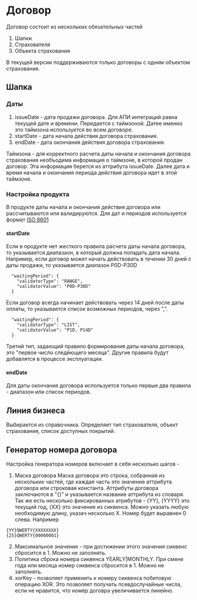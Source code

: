 # Договор
Договор состоит из нескольких обязательных частей
1. Шапки
2. Страхователя
3. Объекта страхования

В текущей версии поддерживаются только договоры с одним объектом страхования.

## Шапка
### Даты
1. issueDate - дата продажи договора. Для АПИ интеграций равна текущей дате и времени. Передается с таймзоной. Датее именно это таймзона используется во всем договоре.
2. startDate - дата начала действия договора страхования.
3. endDate - дата окончания действия договора страхования.

Таймзона - для корректного расчета даты начала и окончания договора страхования необъодима информация о таймзоне, в которой продан договор. Эта информация берется из аттрибута issueDate.
Далее дата и время начала и окончания периода действия договора идет в этой таймзоне.

### Настройка продукта 
В продукте даты начала и окончания действия договора или рассчитываются или валидируются.
Для дат и периодов используется формат [ISO 8601](https://en.wikipedia.org/wiki/ISO_8601)
#### startDate
Если в продукте нет жесткого правила расчета даты начала договора, то указывается диапазаон, в который должна попадать дата начала. 
Например, если договор может начать действовать в течении 30 дней с даты продажи, то указывается диапазон P0D-P30D 
```
  "waitingPeriod": {
    "validatorType": "RANGE",
    "validatorValue": "P0D-P30D"
  }
```
Если договор всегда начинает действовать через 14 дней после даты оплаты, то указывается список возможных периодов, через ",".
```
  "waitingPeriod": {
    "validatorType": "LIST",
    "validatorValue": "P1D, P14D"
  }
```
Третий тип, задающий правило формирования даты начала договора, это "первое число следйющего месяца".
Другие правила будут добавлятся в процессе эксплуатации.

#### endDate
Для даты окончания договора используется только первые два правила - диапазон или список периодов.

## Линия бизнеса
Выбирается из справочника. Определяет тип страхователя, объект страхования, список доступных покрытий.

## Генератор номера договора
Настройка генератора номеров включает в себя несколько шагов -
1. Маска договора 
Маска договора это строка, собранная из нескольких частей, где каждая часть это значение аттрибута договора или строковая константа.
Аттрибуты договора заключаются в "{}" и указывается название аттрибута из словаря.
Так же есть несколько фиксированных атрибутов - {YY}, {YYYY} это текущий год, {XX} это значение из сиквенса. Можно указать любую необходимую длину, указач несколько X.
Номер будет выравнен 0 слева.
Например
```
{YY}QWERTY{XXXXXXXX}
{25}QWERTY{00000001}
```
2. Максимальное значение - при достижении этого значения сиквенс сбросится в 1. Можно не заполнять.
3. Политика сброка номера сиквенса YEARLY|MONTHLY. При смене года или месяца номер сиквенса сбросится в 1. Можно не заполнять.
4. xorKey - позволяет применить к номеру сиквенса побитовую операцию XOR. Это позволяет получать псевдослучайные числа, если не нравится, что номер договра увеличивается линейно.
